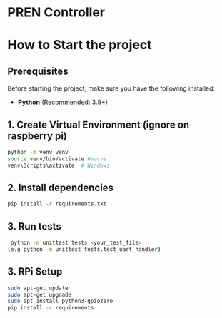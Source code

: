 # PREN Controller

# How to Start the project

## Prerequisites

Before starting the project, make sure you have the following installed:

- **Python** (Recommended: 3.9+)

## 1. Create Virtual Environment (ignore on raspberry pi)
```sh
python -m venv venv
source venv/bin/activate #macos
venv\Scripts\activate  # Windows

```
## 2. Install dependencies
```sh
pip install -r requirements.txt
```
## 3. Run tests
```sh
 python -m unittest tests.<your_test_file>
(e.g python -m unittest tests.test_uart_handler)
```

## 3. RPi Setup
```sh
sudo apt-get update
sudo apt-get upgrade
sudo apt install python3-gpiozero
pip install -r requirements
```